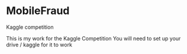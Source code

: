 # MobileFraud
Kaggle competition

This is my work for the Kaggle Competition
You will need to set up your drive / kaggle for it to work
